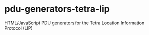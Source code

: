 # pdu-generators-tetra-lip
HTML/JavaScript PDU generators for the Tetra Location Information Protocol (LIP) 
